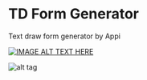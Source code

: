 # TD Form Generator
Text draw form generator by Appi


[![IMAGE ALT TEXT HERE](http://img.youtube.com/vi/260c5pq-_58/0.jpg)](http://www.youtube.com/watch?v=260c5pq-_58)

![alt tag](https://i.imgur.com/ThCwgZy.png)
